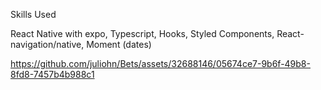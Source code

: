 
Skills Used

React Native with expo,
Typescript,
Hooks,
Styled Components,
React-navigation/native,
Moment (dates)

https://github.com/juliohn/Bets/assets/32688146/05674ce7-9b6f-49b8-8fd8-7457b4b988c1

